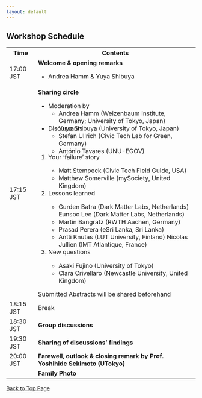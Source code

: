 ```yaml
---
layout: default
---
```


## Workshop Schedule
 
<table style="width: 100%">
    <tbody>
        <tr>
            <th>Time</th>
            <th>Contents</th>
        </tr>
        <tr>
            <td>17:00 JST</td>
            <td><strong>Welcome & opening remarks</strong>
                <ul>
                    <li>Andrea Hamm & Yuya Shibuya</li>
                </ul>
            </td>
        </tr>
        <tr>
            <td>17:15 JST</td>
            <td><strong>Sharing circle</strong><br>
            <ul>
                <li> Moderation by</li>
                    <ul style="margin-top:0px; margin-bottom:-20px">
                        <li>Andrea Hamm (Weizenbaum Institute, Germany; University of Tokyo, Japan)</li>
                        <li>Yuya Shibuya (University of Tokyo, Japan)</li>
                    </ul>
                <li>Discussants</li>
                <ul style="margin-top:0px; margin-bottom:-20px;">
                    <li>Stefan Ullrich (Civic Tech Lab for Green, Germany)</li>
                    <li>António Tavares (UNU-EGOV)</li>
                </ul>
            </ul>
               <ol>
                    <li>Your ‘failure’ story</li>
                        <ul>
                            <li>Matt Stempeck (Civic Tech Field Guide, USA)</li>
                            <li>Matthew Somerville (mySociety, United Kingdom)</li>
                        </ul>
                    <li>Lessons learned</li>
                        <ul>
                            <li>Gurden Batra (Dark Matter Labs, Netherlands) Eunsoo Lee (Dark Matter Labs, Netherlands) </li>
                            <li>Martin Bangratz (RWTH Aachen, Germany)</li>
                            <li>Prasad Perera (eSri Lanka, Sri Lanka)</li>
                            <li>Antti Knutas (LUT University, Finland) Nicolas Jullien (IMT Atlantique, France)</li>
                        </ul>
                    <li> New questions</li>
                        <ul>
                            <li>Asaki Fujino (University of Tokyo)</li>
                            <li>Clara Crivellaro (Newcastle University, United Kingdom)</li>
                        </ul>
                </ol>
                Submitted Abstracts will be shared beforehand
            </td>
        </tr>
        <tr>
            <td>18:15 JST</td>
            <td>Break</td>
        </tr>
        <tr>
            <td>18:30 JST</td>
            <td><strong>Group discussions</strong>
            </td>
        </tr>
        <tr>
            <td>19:30 JST</td>
            <td><strong>Sharing of discussions’ findings</strong>
            </td>
        </tr>
        <tr>
            <td>20:00 JST</td>
            <td><strong>Farewell, outlook & closing remark by Prof. Yoshihide Sekimoto (UTokyo) </strong>
            </td>
        </tr>
        <tr>
            <td></td>
            <td><strong>Family Photo</strong>
            </td>
        </tr>
    </tbody>
</table>


<a href = "./" class="btn-to-top">Back to Top Page</a>
